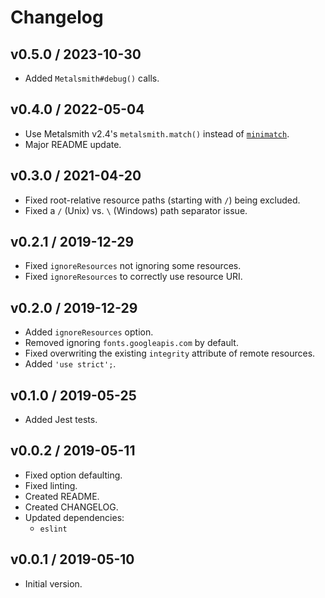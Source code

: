 # Changelog

## v0.5.0 / 2023-10-30

- Added `Metalsmith#debug()` calls.

## v0.4.0 / 2022-05-04

- Use Metalsmith v2.4's `metalsmith.match()` instead of [`minimatch`](https://www.npmjs.com/package/minimatch).
- Major README update.

## v0.3.0 / 2021-04-20

- Fixed root-relative resource paths (starting with `` / ``) being excluded.
- Fixed a `` / `` (Unix) vs. `` \ `` (Windows) path separator issue.

## v0.2.1 / 2019-12-29

- Fixed `ignoreResources` not ignoring some resources.
- Fixed `ignoreResources` to correctly use resource URI.

## v0.2.0 / 2019-12-29

- Added `ignoreResources` option.
- Removed ignoring `fonts.googleapis.com` by default.
- Fixed overwriting the existing `integrity` attribute of remote resources.
- Added `'use strict';`.

## v0.1.0 / 2019-05-25

- Added Jest tests.

## v0.0.2 / 2019-05-11

- Fixed option defaulting.
- Fixed linting.
- Created README.
- Created CHANGELOG.
- Updated dependencies:
  - `eslint`

## v0.0.1 / 2019-05-10

- Initial version.

